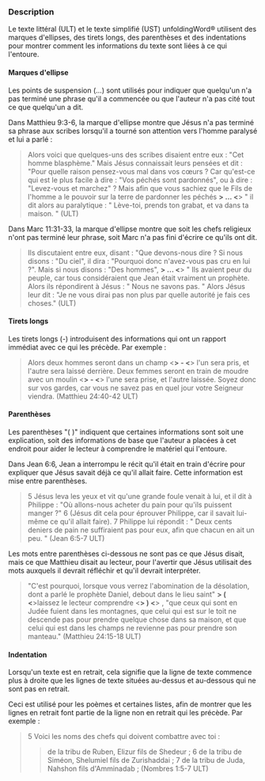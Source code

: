 ### Description

Le texte littéral (ULT) et le texte simplifié (UST) unfoldingWord® utilisent des marques d'ellipses, des tirets longs, des parenthèses et des indentations pour montrer comment les informations du texte sont liées à ce qui l'entoure.

#### Marques d'ellipse

Les points de suspension (...) sont utilisés pour indiquer que quelqu'un n'a pas terminé une phrase qu'il a commencée ou que l'auteur n'a pas cité tout ce que quelqu'un a dit.

Dans Matthieu 9:3-6, la marque d'ellipse montre que Jésus n'a pas terminé sa phrase aux scribes lorsqu'il a tourné son attention vers l'homme paralysé et lui a parlé :

> Alors voici que quelques-uns des scribes disaient entre eux : "Cet homme blasphème." Mais Jésus connaissait leurs pensées et dit : "Pour quelle raison pensez-vous mal dans vos cœurs ? Car qu'est-ce qui est le plus facile à dire : "Vos péchés sont pardonnés", ou à dire : "Levez-vous et marchez" ? Mais afin que vous sachiez que le Fils de l'homme a le pouvoir sur la terre de pardonner les péchés **> ... <**> " il dit alors au paralytique : " Lève-toi, prends ton grabat, et va dans ta maison. " (ULT)

Dans Marc 11:31-33, la marque d'ellipse montre que soit les chefs religieux n'ont pas terminé leur phrase, soit Marc n'a pas fini d'écrire ce qu'ils ont dit.

> Ils discutaient entre eux, disant : "Que devons-nous dire ? Si nous disons : "Du ciel", il dira : "Pourquoi donc n'avez-vous pas cru en lui ?". Mais si nous disons : "Des hommes", **> ... <**> " Ils avaient peur du peuple, car tous considéraient que Jean était vraiment un prophète. Alors ils répondirent à Jésus : " Nous ne savons pas. " Alors Jésus leur dit : "Je ne vous dirai pas non plus par quelle autorité je fais ces choses." (ULT)

#### Tirets longs

Les tirets longs (-) introduisent des informations qui ont un rapport immédiat avec ce qui les précède. Par exemple :

> Alors deux hommes seront dans un champ <**> - <**> l'un sera pris, et l'autre sera laissé derrière. Deux femmes seront en train de moudre avec un moulin <**> - <**> l'une sera prise, et l'autre laissée. Soyez donc sur vos gardes, car vous ne savez pas en quel jour votre Seigneur viendra. (Matthieu 24:40-42 ULT)

#### Parenthèses

Les parenthèses "( )" indiquent que certaines informations sont soit une explication, soit des informations de base que l'auteur a placées à cet endroit pour aider le lecteur à comprendre le matériel qui l'entoure.

Dans Jean 6:6, Jean a interrompu le récit qu'il était en train d'écrire pour expliquer que Jésus savait déjà ce qu'il allait faire. Cette information est mise entre parenthèses.

> 5 Jésus leva les yeux et vit qu'une grande foule venait à lui, et il dit à Philippe : "Où allons-nous acheter du pain pour qu'ils puissent manger ?" 6 (Jésus dit cela pour éprouver Philippe, car il savait lui-même ce qu'il allait faire). 7 Philippe lui répondit : " Deux cents deniers de pain ne suffiraient pas pour eux, afin que chacun en ait un peu. " (Jean 6:5-7 ULT)

Les mots entre parenthèses ci-dessous ne sont pas ce que Jésus disait, mais ce que Matthieu disait au lecteur, pour l'avertir que Jésus utilisait des mots auxquels il devrait réfléchir et qu'il devrait interpréter.

> "C'est pourquoi, lorsque vous verrez l'abomination de la désolation, dont a parlé le prophète Daniel, debout dans le lieu saint" **> ( <**>laissez le lecteur comprendre <**> ) <**> , "que ceux qui sont en Judée fuient dans les montagnes, que celui qui est sur le toit ne descende pas pour prendre quelque chose dans sa maison, et que celui qui est dans les champs ne revienne pas pour prendre son manteau." (Matthieu 24:15-18 ULT)

#### Indentation

Lorsqu'un texte est en retrait, cela signifie que la ligne de texte commence plus à droite que les lignes de texte situées au-dessus et au-dessous qui ne sont pas en retrait.

Ceci est utilisé pour les poèmes et certaines listes, afin de montrer que les lignes en retrait font partie de la ligne non en retrait qui les précède. Par exemple :

> 5 Voici les noms des chefs qui doivent combattre avec toi :
>
> > de la tribu de Ruben, Elizur fils de Shedeur ; 6 de la tribu de Siméon, Shelumiel fils de Zurishaddai ; 7 de la tribu de Juda, Nahshon fils d'Amminadab ; (Nombres 1:5-7 ULT)
